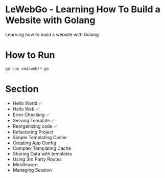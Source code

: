 # LeWebGo - Learning How To Build a Website with Golang

Learning how to build a website with Golang 

# How to Run

```
go run cmd/web/*.go
```

# Section 

- Hello World ✅
- Hello Web ✅
- Error Checking ✅
- Serving Template ✅
- Reorganizing code ✅
- Refactoring Project
- Simple Templating Cache
- Creating App Config
- Complex Templating Cache
- Sharing Data with templates
- Using 3rd Party Routes
- Middleware
- Managing Session